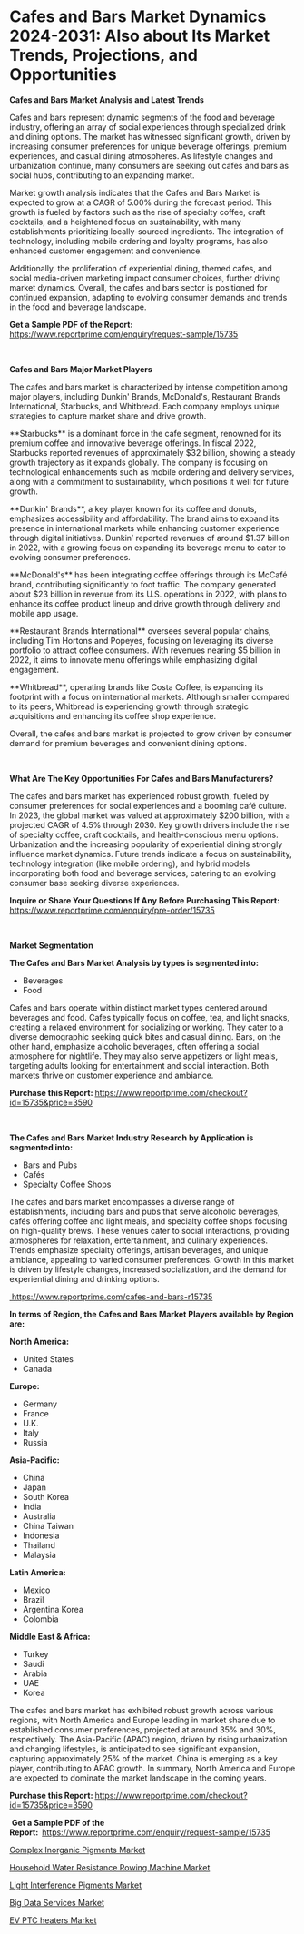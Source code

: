 <p><h1>Cafes and Bars Market Dynamics 2024-2031: Also about Its Market Trends, Projections, and Opportunities</h1></p><p><strong>Cafes and Bars Market Analysis and Latest Trends</strong></p>
<p><p>Cafes and bars represent dynamic segments of the food and beverage industry, offering an array of social experiences through specialized drink and dining options. The market has witnessed significant growth, driven by increasing consumer preferences for unique beverage offerings, premium experiences, and casual dining atmospheres. As lifestyle changes and urbanization continue, many consumers are seeking out cafes and bars as social hubs, contributing to an expanding market.</p><p>Market growth analysis indicates that the Cafes and Bars Market is expected to grow at a CAGR of 5.00% during the forecast period. This growth is fueled by factors such as the rise of specialty coffee, craft cocktails, and a heightened focus on sustainability, with many establishments prioritizing locally-sourced ingredients. The integration of technology, including mobile ordering and loyalty programs, has also enhanced customer engagement and convenience. </p><p>Additionally, the proliferation of experiential dining, themed cafes, and social media-driven marketing impact consumer choices, further driving market dynamics. Overall, the cafes and bars sector is positioned for continued expansion, adapting to evolving consumer demands and trends in the food and beverage landscape.</p></p>
<p><strong>Get a Sample PDF of the Report:&nbsp;</strong> <a href="https://www.reportprime.com/enquiry/request-sample/15735?utm_campaign=97&utm_medium=2&utm_source=Github&utm_content=ia&utm_term=30112024&utm_id=cafes-and-bars">https://www.reportprime.com/enquiry/request-sample/15735</a></p>
<p>&nbsp;</p>
<p><strong>Cafes and Bars Major Market Players</strong></p>
<p><p>The cafes and bars market is characterized by intense competition among major players, including Dunkin' Brands, McDonald's, Restaurant Brands International, Starbucks, and Whitbread. Each company employs unique strategies to capture market share and drive growth.</p><p>**Starbucks** is a dominant force in the cafe segment, renowned for its premium coffee and innovative beverage offerings. In fiscal 2022, Starbucks reported revenues of approximately $32 billion, showing a steady growth trajectory as it expands globally. The company is focusing on technological enhancements such as mobile ordering and delivery services, along with a commitment to sustainability, which positions it well for future growth.</p><p>**Dunkin' Brands**, a key player known for its coffee and donuts, emphasizes accessibility and affordability. The brand aims to expand its presence in international markets while enhancing customer experience through digital initiatives. Dunkin’ reported revenues of around $1.37 billion in 2022, with a growing focus on expanding its beverage menu to cater to evolving consumer preferences.</p><p>**McDonald's** has been integrating coffee offerings through its McCafé brand, contributing significantly to foot traffic. The company generated about $23 billion in revenue from its U.S. operations in 2022, with plans to enhance its coffee product lineup and drive growth through delivery and mobile app usage.</p><p>**Restaurant Brands International** oversees several popular chains, including Tim Hortons and Popeyes, focusing on leveraging its diverse portfolio to attract coffee consumers. With revenues nearing $5 billion in 2022, it aims to innovate menu offerings while emphasizing digital engagement.</p><p>**Whitbread**, operating brands like Costa Coffee, is expanding its footprint with a focus on international markets. Although smaller compared to its peers, Whitbread is experiencing growth through strategic acquisitions and enhancing its coffee shop experience.</p><p>Overall, the cafes and bars market is projected to grow driven by consumer demand for premium beverages and convenient dining options.</p></p>
<p>&nbsp;</p>
<p><strong>What Are The Key Opportunities For Cafes and Bars Manufacturers?</strong></p>
<p><p>The cafes and bars market has experienced robust growth, fueled by consumer preferences for social experiences and a booming café culture. In 2023, the global market was valued at approximately $200 billion, with a projected CAGR of 4.5% through 2030. Key growth drivers include the rise of specialty coffee, craft cocktails, and health-conscious menu options. Urbanization and the increasing popularity of experiential dining strongly influence market dynamics. Future trends indicate a focus on sustainability, technology integration (like mobile ordering), and hybrid models incorporating both food and beverage services, catering to an evolving consumer base seeking diverse experiences.</p></p>
<p><strong>Inquire or Share Your Questions If Any Before Purchasing This Report:</strong> <a href="https://www.reportprime.com/enquiry/pre-order/15735?utm_campaign=97&utm_medium=2&utm_source=Github&utm_content=ia&utm_term=30112024&utm_id=cafes-and-bars">https://www.reportprime.com/enquiry/pre-order/15735</a></p>
<p>&nbsp;</p>
<p><strong>Market Segmentation</strong></p>
<p><strong>The Cafes and Bars Market Analysis by types is segmented into:</strong></p>
<p><ul><li>Beverages</li><li>Food</li></ul></p>
<p><p>Cafes and bars operate within distinct market types centered around beverages and food. Cafes typically focus on coffee, tea, and light snacks, creating a relaxed environment for socializing or working. They cater to a diverse demographic seeking quick bites and casual dining. Bars, on the other hand, emphasize alcoholic beverages, often offering a social atmosphere for nightlife. They may also serve appetizers or light meals, targeting adults looking for entertainment and social interaction. Both markets thrive on customer experience and ambiance.</p></p>
<p><strong>Purchase this Report:&nbsp;</strong><a href="https://www.reportprime.com/checkout?id=15735&price=3590&utm_campaign=97&utm_medium=2&utm_source=Github&utm_content=ia&utm_term=30112024&utm_id=cafes-and-bars">https://www.reportprime.com/checkout?id=15735&price=3590</a></p>
<p>&nbsp;</p>
<p><strong>The Cafes and Bars Market Industry Research by Application is segmented into:</strong></p>
<p><ul><li>Bars and Pubs</li><li>Cafés</li><li>Specialty Coffee Shops</li></ul></p>
<p><p>The cafes and bars market encompasses a diverse range of establishments, including bars and pubs that serve alcoholic beverages, cafés offering coffee and light meals, and specialty coffee shops focusing on high-quality brews. These venues cater to social interactions, providing atmospheres for relaxation, entertainment, and culinary experiences. Trends emphasize specialty offerings, artisan beverages, and unique ambiance, appealing to varied consumer preferences. Growth in this market is driven by lifestyle changes, increased socialization, and the demand for experiential dining and drinking options.</p></p>
<p><a href="https://www.reportprime.com/cafes-and-bars-r15735?utm_campaign=97&utm_medium=2&utm_source=Github&utm_content=ia&utm_term=30112024&utm_id=cafes-and-bars">&nbsp;https://www.reportprime.com/cafes-and-bars-r15735</a></p>
<p><strong>In terms of Region, the Cafes and Bars Market Players available by Region are:</strong></p>
<p>
    <p> <strong> North America: </strong>
        <ul>
            <li>United States</li>
            <li>Canada</li>
        </ul>
        </p> 
    <p> <strong> Europe: </strong>
        <ul>
            <li>Germany</li>
            <li>France</li>
            <li>U.K.</li>
            <li>Italy</li>
            <li>Russia</li>
        </ul>
        </p> 
    <p> <strong> Asia-Pacific: </strong>
        <ul>
            <li>China</li>
            <li>Japan</li>
            <li>South Korea</li>
            <li>India</li>
            <li>Australia</li>
            <li>China Taiwan</li>
            <li>Indonesia</li>
            <li>Thailand</li>
            <li>Malaysia</li>
        </ul>
        </p> 
    <p> <strong> Latin America: </strong>
        <ul>
            <li>Mexico</li>
            <li>Brazil</li>
            <li>Argentina Korea</li>
            <li>Colombia</li>
        </ul>
        </p> 
    <p> <strong> Middle East & Africa: </strong>
        <ul>
            <li>Turkey</li>
            <li>Saudi</li>
            <li>Arabia</li>
            <li>UAE</li>
            <li>Korea</li>
        </ul>
    </p>
    </p>
<p><p>The cafes and bars market has exhibited robust growth across various regions, with North America and Europe leading in market share due to established consumer preferences, projected at around 35% and 30%, respectively. The Asia-Pacific (APAC) region, driven by rising urbanization and changing lifestyles, is anticipated to see significant expansion, capturing approximately 25% of the market. China is emerging as a key player, contributing to APAC growth. In summary, North America and Europe are expected to dominate the market landscape in the coming years.</p></p>
<p><strong>Purchase this Report: </strong><a href="https://www.reportprime.com/checkout?id=15735&price=3590&utm_campaign=97&utm_medium=2&utm_source=Github&utm_content=ia&utm_term=30112024&utm_id=cafes-and-bars">https://www.reportprime.com/checkout?id=15735&price=3590</a></p>
<p>&nbsp;<strong>Get a Sample PDF of the Report:&nbsp;&nbsp;</strong><a href="https://www.reportprime.com/enquiry/request-sample/15735?utm_campaign=97&utm_medium=2&utm_source=Github&utm_content=ia&utm_term=30112024&utm_id=cafes-and-bars">https://www.reportprime.com/enquiry/request-sample/15735</a></p>
<p><strong></strong></p>
<p><p><a href="https://www.linkedin.com/pulse/complex-inorganic-pigments-market-indicators-size-regional-breakdown-1j5uc?utm_campaign=97&utm_medium=2&utm_source=Github&utm_content=ia&utm_term=30112024&utm_id=cafes-and-bars">Complex Inorganic Pigments Market</a></p><p><a href="https://issuu.com/reportprime-2/docs/household-water-resistance-rowing-machine-market-s?utm_campaign=97&utm_medium=2&utm_source=Github&utm_content=ia&utm_term=30112024&utm_id=cafes-and-bars">Household Water Resistance Rowing Machine Market</a></p><p><a href="https://www.linkedin.com/pulse/strategic-market-insights-global-light-interference-pigments-nejyc?utm_campaign=97&utm_medium=2&utm_source=Github&utm_content=ia&utm_term=30112024&utm_id=cafes-and-bars">Light Interference Pigments Market</a></p><p><a href="https://github.com/stephaniwo144/Market-Research-Report-List-1/blob/main/big-data-services-market.md?utm_campaign=97&utm_medium=2&utm_source=Github&utm_content=ia&utm_term=30112024&utm_id=cafes-and-bars">Big Data Services Market</a></p><p><a href="https://issuu.com/reportprime-2/docs/ev-ptc-heaters-market-size-2030.pptx?utm_campaign=97&utm_medium=2&utm_source=Github&utm_content=ia&utm_term=30112024&utm_id=cafes-and-bars">EV PTC heaters Market</a></p></p>